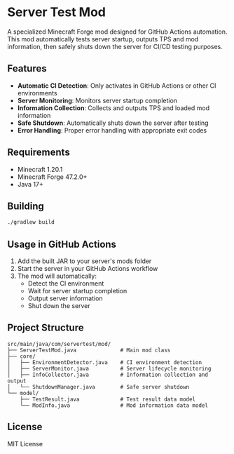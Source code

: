 # Server Test Mod

A specialized Minecraft Forge mod designed for GitHub Actions automation. This mod automatically tests server startup, outputs TPS and mod information, then safely shuts down the server for CI/CD testing purposes.

## Features

- **Automatic CI Detection**: Only activates in GitHub Actions or other CI environments
- **Server Monitoring**: Monitors server startup completion
- **Information Collection**: Collects and outputs TPS and loaded mod information
- **Safe Shutdown**: Automatically shuts down the server after testing
- **Error Handling**: Proper error handling with appropriate exit codes

## Requirements

- Minecraft 1.20.1
- Minecraft Forge 47.2.0+
- Java 17+

## Building

```bash
./gradlew build
```

## Usage in GitHub Actions

1. Add the built JAR to your server's mods folder
2. Start the server in your GitHub Actions workflow
3. The mod will automatically:
   - Detect the CI environment
   - Wait for server startup completion
   - Output server information
   - Shut down the server

## Project Structure

```
src/main/java/com/servertest/mod/
├── ServerTestMod.java              # Main mod class
├── core/
│   ├── EnvironmentDetector.java    # CI environment detection
│   ├── ServerMonitor.java          # Server lifecycle monitoring
│   ├── InfoCollector.java          # Information collection and output
│   └── ShutdownManager.java        # Safe server shutdown
└── model/
    ├── TestResult.java             # Test result data model
    └── ModInfo.java                # Mod information data model
```

## License

MIT License